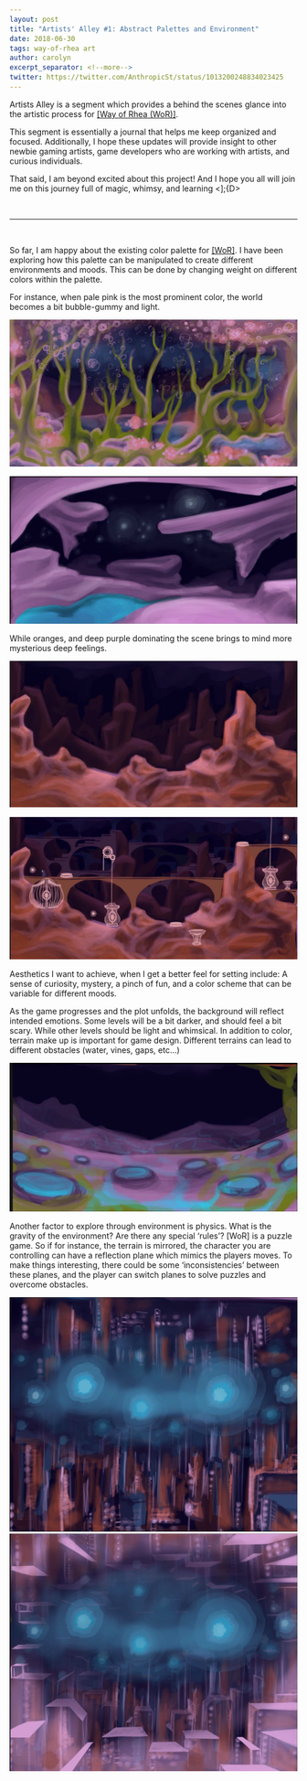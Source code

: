 ```yaml
---
layout: post
title: "Artists' Alley #1: Abstract Palettes and Environment"
date: 2018-06-30
tags: way-of-rhea art
author: carolyn
excerpt_separator: <!--more-->
twitter: https://twitter.com/AnthropicSt/status/1013200248834023425
---
```


Artists Alley is a segment which provides a behind the scenes glance into the artistic process for [[Way of Rhea (WoR)]](/way-of-rhea).

This segment is essentially a journal that helps me keep organized and focused. Additionally, I hope these updates will provide insight to other newbie gaming artists, game developers who are working with artists, and curious individuals.

That said, I am beyond excited about this project! And I hope you all will join me on this journey full of magic, whimsy, and learning <];{D>

<br>

---

<br>

So far, I am happy about the existing color palette for [[WoR]](/way-of-rhea). I have been exploring how this palette can be manipulated to create different environments and moods. This can be done by changing weight on different colors within the palette. 

For instance, when pale pink is the most prominent color, the world becomes a bit bubble-gummy and light. 

<a href="/assets/monsters-and-sprites/artists-alley-1/0.5.jpg"><img src="/assets/monsters-and-sprites/artists-alley-1/0.5.jpg" alt="abstract bubbly concept art"/></a>

<a href="/assets/monsters-and-sprites/artists-alley-1/1.png"><img src="/assets/monsters-and-sprites/artists-alley-1/1.png" alt="bubble gummy level concept art"/></a>

While oranges, and deep purple dominating the scene brings to mind more mysterious deep feelings.

<a href="/assets/monsters-and-sprites/artists-alley-1/2.png"><img src="/assets/monsters-and-sprites/artists-alley-1/2.png" alt="abstract rocky concept art"/></a>

<a href="/assets/monsters-and-sprites/artists-alley-1/2.5.jpg"><img src="/assets/monsters-and-sprites/artists-alley-1/2.5.jpg" alt="abstract rocky concept art with puzzle pieces"/></a>

<!--more-->

Aesthetics I want to achieve, when I get a better feel for setting include:
A sense of curiosity, mystery, a pinch of fun, and a color scheme that can be variable for different moods. 

As the game progresses and the plot unfolds, the background will reflect intended emotions. 
Some levels will be a bit darker, and should feel a bit scary. While other levels should be light and whimsical. In addition to color, terrain make up is important for game design. Different terrains can lead to different obstacles (water, vines, gaps, etc...)

<a href="/assets/monsters-and-sprites/artists-alley-1/3.png"><img src="/assets/monsters-and-sprites/artists-alley-1/3.png" alt="nature concept art"/></a>
 
Another factor to explore through environment is physics. What is the gravity of the environment? Are there any special ‘rules’? [WoR] is a puzzle game. So if for instance, the terrain is mirrored, the character you are controlling can have a reflection plane which mimics the players moves. To make things interesting, there could be some ‘inconsistencies’ between these planes, and the player can switch planes to solve puzzles and overcome obstacles.

<a href="/assets/monsters-and-sprites/artists-alley-1/4.png"><img src="/assets/monsters-and-sprites/artists-alley-1/4.png" alt="manmade concept art 1"/></a>
<a href="/assets/monsters-and-sprites/artists-alley-1/5.png"><img src="/assets/monsters-and-sprites/artists-alley-1/5.png" alt="manmade concept art 2"/></a>
